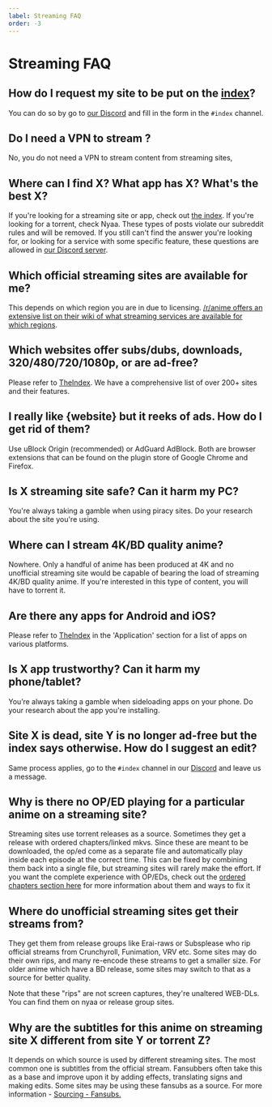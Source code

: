 ```yaml
---
label: Streaming FAQ
order: -3
---
```


# Streaming FAQ

## How do I request my site to be put on the [index](https://theindex.moe/)?
 
You can do so by go to [our Discord](https://discord.gg/snackbox) and fill in the form in the `#index` channel.

## Do I need a VPN to stream ?
No, you do not need a VPN to stream content from streaming sites,

## Where can I find X? What app has X? What's the best X?
If you're looking for a streaming site or app, check out [the index](https://theindex.moe/). If you're looking for a torrent, check Nyaa. These types of posts violate our subreddit rules and will be removed. If you still can't find the answer you're looking for, or looking for a service with some specific feature, these questions are allowed in [our Discord server](https://discord.gg/snackbox).

## Which official streaming sites are available for me?

This depends on which region you are in due to licensing. [/r/anime offers an extensive list on their wiki of what streaming services are available for which regions](https://www.reddit.com/r/anime/wiki/legal_streams).

## Which websites offer subs/dubs, downloads, 320/480/720/1080p, or are ad-free?

Please refer to [TheIndex](https://theindex.moe/). We have a comprehensive list of over 200+ sites and their features.

## I really like {website} but it reeks of ads. How do I get rid of them?

Use uBlock Origin (recommended) or AdGuard AdBlock. Both are browser extensions that can be found on the plugin store of Google Chrome and Firefox.

## Is X streaming site safe? Can it harm my PC?

You're always taking a gamble when using piracy sites. Do your research about the site you're using.

## Where can I stream 4K/BD quality anime?

Nowhere. Only a handful of anime has been produced at 4K and no unofficial streaming site would be capable of bearing the load of streaming 4K/BD quality anime. If you're interested in this type of content, you will have to torrent it.

## Are there any apps for Android and iOS?

Please refer to [TheIndex](https://theindex.moe/) in the 'Application' section for a list of apps on various platforms.

## Is X app trustworthy? Can it harm my phone/tablet?

You’re always taking a gamble when sideloading apps on your phone. Do your research about the app you're installing.

## Site X is dead, site Y is no longer ad-free but the index says otherwise. How do I suggest an edit?
 
Same process applies, go to the `#index` channel in our [Discord](https://discord.gg/snackbox) and leave us a message.

## Why is there no OP/ED playing for a particular anime on a streaming site?

Streaming sites use torrent releases as a source. Sometimes they get a release with ordered chapters/linked mkvs. Since these are meant to be downloaded, the op/ed come as a separate file and automatically play inside each episode at the correct time. This can be fixed by combining them back into a single file, but streaming sites will rarely make the effort. If you want the complete experience with OP/EDs, check out the [ordered chapters section here](/guides/sourcing) for more information about them and ways to fix it

## Where do unofficial streaming sites get their streams from?

They get them from release groups like Erai-raws or Subsplease who rip official streams from Crunchyroll, Funimation, VRV etc. Some sites may do their own rips, and many re-encode these streams to get a smaller size. For older anime which have a BD release, some sites may switch to that as a source for better quality.

Note that these "rips" are not screen captures, they're unaltered WEB-DLs. You can find them on nyaa or release group sites.

## Why are the subtitles for this anime on streaming site X different from site Y or torrent Z?

It depends on which source is used by different streaming sites. The most common one is subtitles from the official stream. Fansubbers often take this as a base and improve upon it by adding effects, translating signs and making edits. Some sites may be using these fansubs as a source. For more information -  [Sourcing - Fansubs.](/guides/sourcing#fansubs)

